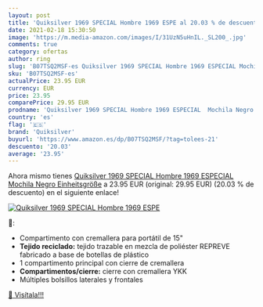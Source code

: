 ```yaml
---
layout: post
title: 'Quiksilver 1969 SPECIAL Hombre 1969 ESPE al 20.03 % de descuento'
date: 2021-02-18 15:30:50
image: 'https://m.media-amazon.com/images/I/31UzN5uHnIL._SL200_.jpg'
comments: true
category: ofertas
author: ring
slug: 'B07TSQ2MSF-es Quiksilver 1969 SPECIAL Hombre 1969 ESPECIAL Mochila Negro...'
sku: 'B07TSQ2MSF-es'
actualPrice: 23.95 EUR
currency: EUR
price: 23.95
comparePrice: 29.95 EUR
prodname: 'Quiksilver 1969 SPECIAL Hombre 1969 ESPECIAL  Mochila Negro Einheitsgröße'
country: 'es'
flag: '🇪🇸'
brand: 'Quiksilver'
buyurl: 'https://www.amazon.es/dp/B07TSQ2MSF/?tag=tolees-21'
descuento: '20.03'
average: '23.95'
---
```


Ahora mismo tienes [Quiksilver 1969 SPECIAL Hombre 1969 ESPECIAL  Mochila Negro Einheitsgröße](https://www.amazon.es/dp/B07TSQ2MSF/?tag=tolees-21) a 23.95 EUR (original: 29.95 EUR) (20.03 %  de descuento) en el siguiente enlace!

[![Quiksilver 1969 SPECIAL Hombre 1969 ESPE](https://m.media-amazon.com/images/I/31UzN5uHnIL._SL200_.jpg)](https://www.amazon.es/dp/B07TSQ2MSF/?tag=tolees-21)

🔎:

- Compartimento con cremallera para portátil de 15"
- __Tejido reciclado:__ tejido trazable en mezcla de poliéster REPREVE fabricado a base de botellas de plástico
- 1 compartimento principal con cierre de cremallera
- __Compartimentos/cierre:__ cierre con cremallera YKK
- Múltiples bolsillos laterales y frontales

[🛒 Visítala!!!](https://www.amazon.es/dp/B07TSQ2MSF/?tag=tolees-21)
